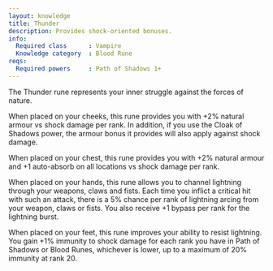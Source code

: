 ```yaml
---
layout: knowledge
title: Thunder
description: Provides shock-oriented bonuses.
info:
  Required class      : Vampire
  Knowledge category  : Blood Rune
reqs:
  Required powers     : Path of Shadows 1+
---
```


The Thunder rune represents your inner struggle against the forces of nature.

When placed on your cheeks, this rune provides you with +2% natural armour vs
shock damage per rank.  In addition, if you use the Cloak of Shadows power, the
armour bonus it provides will also apply against shock damage.

When placed on your chest, this rune provides you with +2% natural armour and 
+1 auto-absorb on all locations vs shock damage per rank.

When placed on your hands, this rune allows you to channel lightning through 
your weapons, claws and fists.  Each time you inflict a critical hit with such 
an attack, there is a 5% chance per rank of lightning arcing from your weapon, 
claws or fists.  You also receive +1 bypass per rank for the lightning burst.

When placed on your feet, this rune improves your ability to resist lightning.
You gain +1% immunity to shock damage for each rank you have in Path of Shadows
or Blood Runes, whichever is lower, up to a maximum of 20% immunity at rank 20.